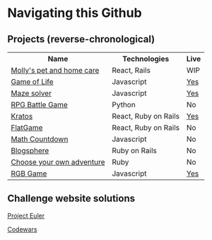 <h1>Navigating this Github</h1>

<h2>Projects (reverse-chronological)</h2>

<table>
<tbody>
<tr>
<th>Name</th>
<th>Technologies</th>
<th>Live</th>
</tr>
 <tr>
<td><a href="https://github.com/Dwake5/Mollys-pet---home-care">Molly's pet and home care</a></td>
<td>React, Rails</td>
<td>WIP</td>
</tr>
<tr>
<td><a href="https://github.com/Dwake5/conways-game-of-life">Game of Life</a></td>
<td>Javascript</td>
<td><a href="https://dwake5.github.io/conways-game-of-life/">Yes</a></td>
</tr>
<tr>
<td><a href="https://github.com/Dwake5/Create-and-auto-solve-maze">Maze solver</a></td>
<td>Javascript</td>
<td><a href="https://dwake5.github.io/Create-and-auto-solve-maze/">Yes</a></td>
</tr>
<tr>
<td><a href="https://github.com/Dwake5/RPG-game">RPG Battle Game</a></td>
<td>Python</td>
<td>No</td>
</tr>
<tr>
<td><a href="https://github.com/Dwake5/GymApp-frontend">Kratos</a></td>
<td>React, Ruby on Rails</td>
<td><a href="https://kratos-gym-app.herokuapp.com/signin">Yes</a></td>
</tr>
<tr>
<td><a href="https://github.com/Dwake5/FlatGame-FrontEnd">FlatGame</a></td>
<td>React, Ruby on Rails</td>
<td>No</td>
</tr>
<tr>
<td><a href="https://github.com/Dwake5/MathCountdown/tree/master/countdown-frontEnd">Math Countdown</a>
</td>
<td>Javascript</td>
<td>No</td>
</tr>
<tr>
<td><a href="https://github.com/Dwake5/BlogSphere">Blogsphere</a></td>
<td>Ruby on Rails</td>
<td>No</td>
</tr>
<tr>
<td><a href="https://github.com/Dwake5/Choose-your-own-adventure-CLI">Choose your own adventure</a></td>
<td>Ruby</td>
<td>No</td>
</tr>
 <tr>
<td><a href="https://github.com/Dwake5/RBGgame">RGB Game</a></td>
<td>Javascript</td>
   <td><a href="https://dwake5.github.io/RBGgame"/>Yes</a></td>
</tr>
</tbody>
</table>



<h2>Challenge website solutions</h2>

<a href="https://github.com/Dwake5/Project-Euler">Project Euler</a>

<a href="https://github.com/Dwake5/Codewars">Codewars</a>


